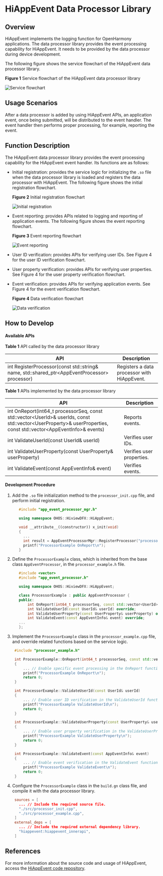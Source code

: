 # HiAppEvent Data Processor Library


## Overview

HiAppEvent implements the logging function for OpenHarmony applications. The data processor library provides the event processing capability for HiAppEvent. It needs to be provided by the data processor during device development.

The following figure shows the service flowchart of the HiAppEvent data processor library.

  **Figure 1** Service flowchart of the HiAppEvent data processor library

  ![Service flowchart](../subsystems/figures/hiappevent_extend_so_stream.png)

## Usage Scenarios

After a data processor is added by using HiAppEvent APIs, an application event, once being submitted, will be distributed to the event handler. The event handler then performs proper processing, for example, reporting the event.

## Function Description

The HiAppEvent data processor library provides the event processing capability for the HiAppEvent event handler. Its functions are as follows:

- Initial registration: provides the service logic for initializing the `.so` file when the data processor library is loaded and registers the data processor with HiAppEvent. The following figure shows the initial registration flowchart.

  **Figure 2** Initial registration flowchart

  ![Initial registration](../subsystems/figures/hiappevent_extend_so_inited.png)


- Event reporting: provides APIs related to logging and reporting of application events. The following figure shows the event reporting flowchart.

  **Figure 3** Event reporting flowchart

  ![Event reporting](../subsystems/figures/hiappevent_extend_so_report.png)

- User ID verification: provides APIs for verifying user IDs. See Figure 4 for the user ID verification flowchart.

- User property verification: provides APIs for verifying user properties. See Figure 4 for the user property verification flowchart.

- Event verification: provides APIs for verifying application events. See Figure 4 for the event verification flowchart.

  **Figure 4** Data verification flowchart

  ![Data verification](../subsystems/figures/hiappevent_extend_so_verify.png)

## How to Develop

#### Available APIs

**Table 1** API called by the data processor library

| API                                                                                        | Description                        |
| ---------------------------------------------------------------------------------------------- | ---------------------------- |
| int RegisterProcessor(const std::string& name, std::shared_ptr\<AppEventProcessor\> processor) | Registers a data processor with HiAppEvent.|

**Table 1** APIs implemented by the data processor library

| API                                                                                                                                                                | Description              |
| ---------------------------------------------------------------------------------------------------------------------------------------------------------------------- | ------------------ |
| int OnReport(int64_t processorSeq, const std::vector\<UserId\>& userIds, const std::vector\<UserProperty\>& userProperties, const std::vector\<AppEventInfo\>& events) | Reports events.        |
| int ValidateUserId(const UserId& userId)                                                                                                                               | Verifies user IDs.      |
| int ValidateUserProperty(const UserProperty& userProperty)                                                                                                             | Verifies user properties.|
| int ValidateEvent(const AppEventInfo& event)                                                                                                                           | Verifies events.       |

#### Development Procedure

1. Add the `.so` file initialization method to the `processor_init.cpp` file, and perform initial registration.

   ```c++
      #include "app_event_processor_mgr.h"

      using namespace OHOS::HiviewDFX::HiAppEvent;

      void __attribute__((constructor)) x_init(void)
      {
        ...
        int result = AppEventProcessorMgr::RegisterProcessor("processor_example", new ProcessorExample());
        printf("ProcessorExample OnReport\n");
      }
   ```

2. Define the `ProcessorExample` class, which is inherited from the base class `AppEventProcessor`, in the `processor_example.h` file.

   ```c++
      #include <vector>
      #include "app_event_processor.h"

      using namespace OHOS::HiviewDFX::HiAppEvent;

      class ProcessorExample : public AppEventProcessor {
      public:
          int OnReport(int64_t processorSeq, const std::vector<UserId>& userIds, const std::vector<UserProperty>& userProperties, const std::vector<AppEventInfo>& events) override;
          int ValidateUserId(const UserId& userId) override;
          int ValidateUserProperty(const UserProperty& userProperty) override;
          int ValidateEvent(const AppEventInfo& event) override;
      ...
      };
   ```

3. Implement the `ProcessorExample` class in the `processor_example.cpp` file, and override related functions based on the service logic.

   ```c++
    #include "processor_example.h"

    int ProcessorExample::OnReport(int64_t processorSeq, const std::vector<UserId>& userIds, const std::vector<UserProperty>& userProperties, const std::vector<AppEventInfo>& events)
    {
        ... // Enable specific event processing in the OnReport function.
        printf("ProcessorExample OnReport\n");
        return 0;
    }

    int ProcessorExample::ValidateUserId(const UserId& userId)
    {
        ... // Enable user ID verification in the ValidateUserId function.
        printf("ProcessorExample ValidateUserId\n");
        return 0;
    }

    int ProcessorExample::ValidateUserProperty(const UserProperty& userProperty)
    {
        ... // Enable user property verification in the ValidateUserProperty function.
        printf("ProcessorExample ValidateUserProperty\n");
        return 0;
    }

    int ProcessorExample::ValidateEvent(const AppEventInfo& event)
    {
        ... // Enable event verification in the ValidateEvent function.
        printf("ProcessorExample ValidateEvent\n");
        return 0;
    }
   ```

4. Configure the `ProcessorExample` class in the `build.gn` class file, and compile it with the data processor library.

   ```conf
    sources = [
      ... // Include the required source file.
      "./src/processor_init.cpp",
      "./src/processor_example.cpp",
    ]
    external_deps = [
      ... // Include the required external dependency library.
      "hiappevent:hiappevent_innerapi",
    ]
   ```

## References

For more information about the source code and usage of HiAppEvent, access the [HiAppEvent code repository](https://gitee.com/openharmony/hiviewdfx_hiappevent).
